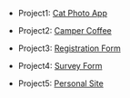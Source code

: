 <ul>
  <li>
    <p>Project1: <a href="https://im-usb.github.io/Responsive-Web-Design/cat-photo-app/" target="_blank"> Cat Photo App</a></p>
  </li>
  <li>
    <p>Project2: <a href="https://im-usb.github.io/Responsive-Web-Design/camper-coffee/" target="_blank"> Camper Coffee</a></p>
  </li>
  <li>
    <p>Project3: <a href="https://im-usb.github.io/Responsive-Web-Design/registration-form/" target="_blank"> Registration Form</a></p>
  </li>
  <li>
    <p>Project4: <a href="https://im-usb.github.io/Responsive-Web-Design/survey-form/" target="_blank"> Survey Form</a></p>
  </li>
  <li>
    <p>Project5: <a href="https://im-usb.github.io/Responsive-Web-Design/personal-site/" target="_blank"> Personal Site</a></p>
  </li>
</ul>
